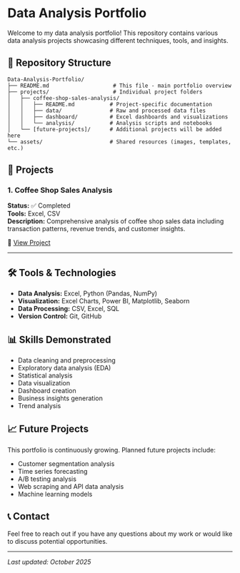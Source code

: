 # Data Analysis Portfolio

Welcome to my data analysis portfolio! This repository contains various data analysis projects showcasing different techniques, tools, and insights.

## 📁 Repository Structure

```
Data-Analysis-Portfolio/
├── README.md                    # This file - main portfolio overview
├── projects/                    # Individual project folders
│   ├── coffee-shop-sales-analysis/
│   │   ├── README.md           # Project-specific documentation
│   │   ├── data/               # Raw and processed data files
│   │   ├── dashboard/          # Excel dashboards and visualizations
│   │   └── analysis/           # Analysis scripts and notebooks
│   └── [future-projects]/      # Additional projects will be added here
└── assets/                     # Shared resources (images, templates, etc.)
```

## 🚀 Projects

### 1. Coffee Shop Sales Analysis
**Status:** ✅ Completed  
**Tools:** Excel, CSV  
**Description:** Comprehensive analysis of coffee shop sales data including transaction patterns, revenue trends, and customer insights.

📂 [View Project](./projects/coffee-shop-sales-analysis/)

---

## 🛠️ Tools & Technologies

- **Data Analysis:** Excel, Python (Pandas, NumPy)
- **Visualization:** Excel Charts, Power BI, Matplotlib, Seaborn
- **Data Processing:** CSV, Excel, SQL
- **Version Control:** Git, GitHub

## 📊 Skills Demonstrated

- Data cleaning and preprocessing
- Exploratory data analysis (EDA)
- Statistical analysis
- Data visualization
- Dashboard creation
- Business insights generation
- Trend analysis

## 📈 Future Projects

This portfolio is continuously growing. Planned future projects include:
- Customer segmentation analysis
- Time series forecasting
- A/B testing analysis
- Web scraping and API data analysis
- Machine learning models

## 📞 Contact

Feel free to reach out if you have any questions about my work or would like to discuss potential opportunities.

---

*Last updated: October 2025*
